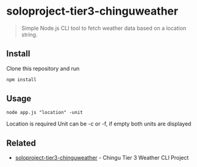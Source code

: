 # soloproject-tier3-chinguweather

> Simple Node.js CLI tool to fetch weather data based on a location string.

## Install
Clone this repository and run
```sh
npm install
```

## Usage

```
node app.js "location" -unit

```
Location is required
Unit can be -c or -f, if empty both units are displayed

## Related

- [soloproject-tier3-chinguweather](https://github.com/chingu-voyages/soloproject-tier3-chinguweather) - Chingu Tier 3 Weather CLI Project

